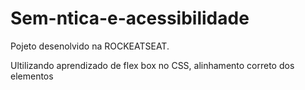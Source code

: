 # Sem-ntica-e-acessibilidade

Pojeto desenolvido na ROCKEATSEAT.

Ultilizando aprendizado de flex box no CSS, alinhamento correto dos elementos
